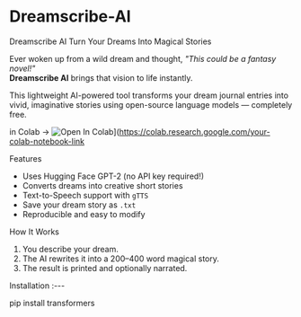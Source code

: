 # Dreamscribe-AI
Dreamscribe AI Turn Your Dreams Into Magical Stories

Ever woken up from a wild dream and thought, *"This could be a fantasy novel!"*  
**Dreamscribe AI** brings that vision to life instantly.

This lightweight AI-powered tool transforms your dream journal entries into vivid, imaginative stories using open-source language models — completely free.

in Colab    -> ![Open In Colab](https://colab.research.google.com/assets/colab-badge.svg)](https://colab.research.google.com/your-colab-notebook-link


Features

-  Uses Hugging Face GPT-2 (no API key required!)
-  Converts dreams into creative short stories
-  Text-to-Speech support with `gTTS`
-  Save your dream story as `.txt`
-  Reproducible and easy to modify

 How It Works

1. You describe your dream.
2. The AI rewrites it into a 200–400 word magical story.
3. The result is printed and optionally narrated.

 Installation :---

pip install transformers
